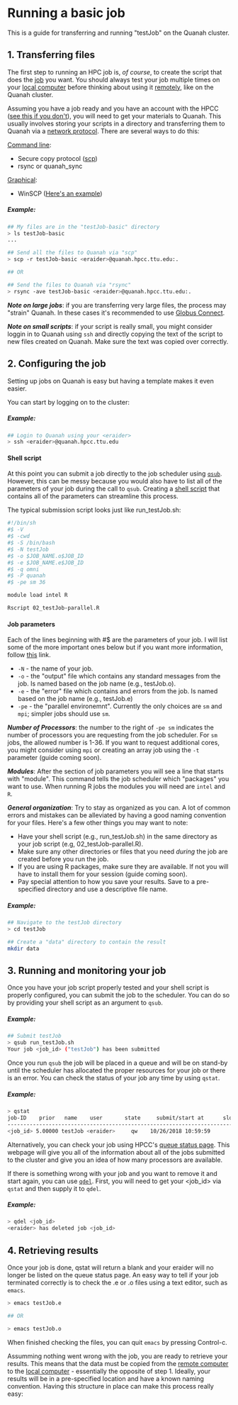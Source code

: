 # Running a basic job 

This is a guide for transferring and running "testJob" on the Quanah cluster. 

## 1. Transferring files  

The first step to running an HPC job is, _of course_, to create the script that does the [job]() you want. You should always test your job multiple times on your [local computer]() before thinking about using it [remotely](), like on the Quanah cluster. 

Assuming you have a job ready and you have an account with the HPCC ([see this if you don't]()), you will need to get your materials to Quanah. This usually involves storing your scripts in a directory and transferring them to Quanah via a [network protocol](). There are several ways to do this:

[Command line]():
   * Secure copy protocol ([scp]()) 
   * rsync or quanah_sync 
   
[Graphical](): 
   * WinSCP ([Here's an example](https://research.computing.yale.edu/support/hpc/user-manual/transfer-files-or-cluster))
   
##### Example: 
```bash
## My files are in the "testJob-basic" directory 
> ls testJob-basic
...

## Send all the files to Quanah via "scp" 
> scp -r testJob-basic <eraider>@quanah.hpcc.ttu.edu:.

## OR

## Send the files to Quanah via "rsync"
> rsync -ave testJob-basic <eraider>@quanah.hpcc.ttu.edu:.
```

***Note on large jobs***: if you are transferring very large files, the process may "strain" Quanah. In these cases it's recommended to use [Globus Connect](https://www.depts.ttu.edu/hpcc/userguides/general_guides/file_transfer.php).

***Note on small scripts***: if your script is really small, you might consider loggin in to Quanah using `ssh` and directly copying the text of the script to new files created on Quanah. Make sure the text was copied over correctly. 
   
## 2. Configuring the job 

Setting up jobs on Quanah is easy but having a template makes it even easier. 

You can start by logging on to the cluster: 

##### Example:
```bash
## Login to Quanah using your <eraider>
> ssh <eraider>@quanah.hpcc.ttu.edu
```

#### Shell script  

At this point you can submit a job directly to the job scheduler using [`qsub`](). However, this can be messy because you would also have to list all of the parameters of your job during the call to `qsub`. Creating a [shell script]() that contains all of the parameters can streamline this process.

The typical submission script looks just like run_testJob.sh:
```bash
#!/bin/sh
#$ -V
#$ -cwd
#$ -S /bin/bash
#$ -N testJob
#$ -o $JOB_NAME.o$JOB_ID
#$ -e $JOB_NAME.e$JOB_ID
#$ -q omni
#$ -P quanah
#$ -pe sm 36

module load intel R 

Rscript 02_testJob-parallel.R
```
#### Job parameters 

Each of the lines beginning with #$ are the parameters of your job. I will list some of the more important ones below but if you want more information, follow [this](https://bioinformatics.mdc-berlin.de/intro2UnixandSGE/sun_grid_engine_for_beginners/how_to_submit_a_job_using_qsub.html) link. 

* `-N` - the name of your job.
* `-o` - the "output" file which contains any standard messages from the job. Is named based on the job name (e.g., testJob.o).
* `-e` - the "error" file which contains and errors from the job. Is named based on the job name (e.g., testJob.e)
* `-pe` - the "parallel environemnt". Currently the only choices are `sm` and `mpi`; simpler jobs should use `sm`. 

***Number of Processors***: the number to the right of `-pe sm` indicates the number of processors you are requesting from the job scheduler. For `sm` jobs, the allowed number is 1-36. If you want to request additional cores, you might consider using `mpi` or creating an array job using the `-t` parameter (guide coming soon).  

***Modules***: After the section of job parameters you will see a line that starts with "module". This command tells the job scheduler which "packages" you want to use. When running R jobs the modules you will need are `intel` and `R`. 

***General organization***: Try to stay as organized as you can. A lot of common errors and mistakes can be alleviated by having a good naming convention for your files. Here's a few other things you may want to note:

* Have your shell script (e.g., run_testJob.sh) in the same directory as your job script (e.g, 02_testJob-parallel.R).
* Make sure any other directories or files that you need _during_ the job are created before you run the job. 
* If you are using R packages, make sure they are available. If not you will have to install them for your session (guide coming soon). 
* Pay special attention to how you save your results. Save to a pre-specified directory and use a descriptive file name. 

##### Example:
```bash
## Navigate to the testJob directory
> cd testJob

## Create a "data" directory to contain the result
mkdir data
```

## 3. Running and monitoring your job 

Once you have your job script properly tested and your shell script is properly configured, you can submit the job to the scheduler. You can do so by providing your shell script as an argument to `qsub`. 

##### Example:
```bash
## Submit testJob 
> qsub run_testJob.sh
Your job <job_id> ("testJob") has been submitted
```

Once you run `qsub` the job will be placed in a queue and will be on stand-by until the scheduler has allocated the proper resources for your job or there is an error. You can check the status of your job any time by using `qstat`. 

##### Example:
```bash
> qstat
job-ID    prior   name    user       state     submit/start at      slots 
-------------------------------------------------------------------------
<job_id> 5.00000 testJob <eraider>     qw    10/26/2018 10:59:59       32  
```

Alternatively, you can check your job using HPCC's [queue status page](http://charlie.hpcc.ttu.edu/qstat/qstat.html). This webpage will give you all of the information about all of the jobs submitted to the cluster and give you an idea of how many processors are available. 

If there is something wrong with your job and you want to remove it and start again, you can use [`qdel`](). First, you will need to get your <job_id> via `qstat` and then supply it to `qdel`. 

##### Example: 
```bash
> qdel <job_id>
<eraider> has deleted job <job_id> 
```

## 4. Retrieving results 

Once your job is done, qstat will return a blank and your eraider will no longer be listed on the queue status page. An easy way to tell if your job terminated correctly is to check the .e or .o files using a text editor, such as `emacs`. 

```bash
> emacs testJob.e

## OR 

> emacs testJob.o
```
When finished checking the files, you can quit `emacs` by pressing Control-c. 

Assumming nothing went wrong with the job, you are ready to retrieve your results. This means that the data must be copied from the [remote computer]() to the [local computer]() - essentially the opposite of step 1. Ideally, your results will be in a pre-specified location and have a known naming convention. Having this structure in place can make this process really easy: 



